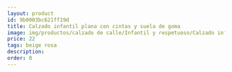```yaml
---
layout: product
id: 9b0003bc621ff19d
title: Calzado infantil plana con cintas y suela de goma 
image: img/productos/calzado de calle/Infantil y respetuoso/Calzado infantil plana con cintas y suela de goma =22 =beige rosa.webp
price: 22 
tags: beige rosa
description: 
order: 0
---
```

